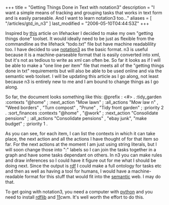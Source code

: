 +++
title = "Getting Things Done in Text with notation3"
description = "I want a simple means of tracking and grouping tasks that works in text form and is easily parseable. And I want to learn notation3 too..."
aliases = [ "/articles/gtd_in_n3" ]
last_modified = "2006-05-10T04:44:53Z"
+++


Inspired by [this][5] article on lifehacker I decided to make my own
"getting things done" toolset. It would ideally need to be just as
flexible from the commandline as the lifehack "todo.txt" file but have
machine readablility too. I have decided to use [notation3][6] as the
basic format. n3 is useful because it is a machine-parseable format
that is easily converted into xml, but it's not as tedious to write as
xml can often be. So far it looks as if I will be able to make a "one
line per item" file that meets all of the "getting things done in txt"
requirements but will also be able to be used online and via the
semantic web toolset. I will be updating this article as I go along,
not least because n3 is entirely new to me and I am bound to change
things as I go along.

So far, the document looks something like this:
@prefix : <#> .
:tidy_garden :contexts "@home" ; :next_action "Mow lawn" ; :all_actions "Mow law
n" , "Weed borders" , "Turn compost" , "Prune" , "Tidy front garden" ; :priority
2 .
:sort_finances :contexts "@home" , "@work" ; :next_action "Consolidate pensions"
; :all_actions "Consolidate pensions" , "ebay junk", "make budget" ; :priority
1 .

As you can see, for each item, I can list the contexts in which it can
take place, the next action and all the actions I have thought of for
that item so far. For the next actions at the moment I am just using
string literals, but I will soon change those into ":" labels so I can
join the tasks together in a graph and have some tasks dependant on
others. In n3 you can make rules and draw inferences so I could have it
figure out for me what I should be doing next. Since the output is
[rdf][7] I could make a full ontology for tasks etc and then as well as
having a tool for humans, I would have a machine-readable format for
this stuff that would fit into the [semantic][8] web. I may do that.

To get going with notation3, you need a computer with [python][9] and you
need to install [rdflib][10] and [11]cwm. It's well worth the effort to
do this.

[1]: http://www.uncarved.com/articles/gtd_in_n3
[2]: http://www.uncarved.com/
[3]: http://www.uncarved.com/articles/contact
[4]: http://www.uncarved.com/login/
[5]: http://www.lifehacker.com/software/text/geek-to-live-list-your-life-in-txt-166299.php
[6]: http://www.w3.org/2000/10/swap/Primer
[7]: http://en.wikipedia.org/wiki/Resource_Description_Framework
[8]: http://en.wikipedia.org/wiki/Semantic_Web
[9]: http://www.python.org/
[10]: http://rdflib.net/
[11]: http://www.w3.org/2000/10/swap/doc/cwm.html
[12]: http://www.uncarved.com/tags/computers
